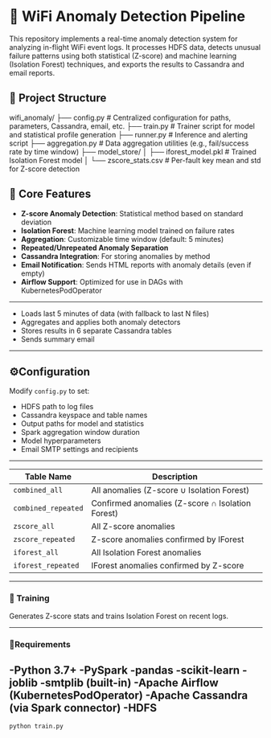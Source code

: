 # 📡 WiFi Anomaly Detection Pipeline

This repository implements a real-time anomaly detection system for analyzing in-flight WiFi event logs. It processes HDFS data, detects unusual failure patterns using both statistical (Z-score) and machine learning (Isolation Forest) techniques, and exports the results to Cassandra and email reports.

## 📁 Project Structure
wifi_anomaly/
├── config.py # Centralized configuration for paths, parameters, Cassandra, email, etc.
├── train.py # Trainer script for model and statistical profile generation
├── runner.py # Inference and alerting script
├── aggregation.py # Data aggregation utilities (e.g., fail/success rate by time window)
├── model_store/
│ ├── iforest_model.pkl # Trained Isolation Forest model
│ └── zscore_stats.csv # Per-fault key mean and std for Z-score detection
## 🧠 Core Features

-  **Z-score Anomaly Detection**: Statistical method based on standard deviation
-  **Isolation Forest**: Machine learning model trained on failure rates
-  **Aggregation**: Customizable time window (default: 5 minutes)
-  **Repeated/Unrepeated Anomaly Separation**
-  **Cassandra Integration**: For storing anomalies by method
-  **Email Notification**: Sends HTML reports with anomaly details (even if empty)
-  **Airflow Support**: Optimized for use in DAGs with KubernetesPodOperator

---
- Loads last 5 minutes of data (with fallback to last N files)
- Aggregates and applies both anomaly detectors
- Stores results in 6 separate Cassandra tables
- Sends summary email

---

##  ⚙️Configuration

Modify `config.py` to set:

- HDFS path to log files
- Cassandra keyspace and table names
- Output paths for model and statistics
- Spark aggregation window duration
- Model hyperparameters
- Email SMTP settings and recipients

---
| Table Name         | Description                                      |
|--------------------|--------------------------------------------------|
| `combined_all`     | All anomalies (Z-score ∪ Isolation Forest)       |
| `combined_repeated`| Confirmed anomalies (Z-score ∩ Isolation Forest) |
| `zscore_all`       | All Z-score anomalies                            |
| `zscore_repeated`  | Z-score anomalies confirmed by IForest           |
| `iforest_all`      | All Isolation Forest anomalies                   |
| `iforest_repeated` | IForest anomalies confirmed by Z-score           |

---

### 🔧 Training

Generates Z-score stats and trains Isolation Forest on recent logs.

---
### 🧱Requirements
-Python 3.7+
-PySpark
-pandas
-scikit-learn
-joblib
-smtplib (built-in)
-Apache Airflow (KubernetesPodOperator)
-Apache Cassandra (via Spark connector)
-HDFS
---

```bash
python train.py

